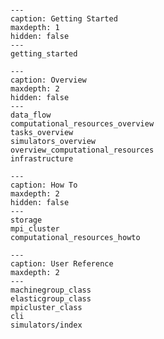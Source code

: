 
```{include} Home.md
```

```{toctree}
---
caption: Getting Started
maxdepth: 1
hidden: false
---
getting_started
```



```{toctree}
---
caption: Overview
maxdepth: 2
hidden: false
---
data_flow
computational_resources_overview
tasks_overview
simulators_overview
overview_computational_resources
infrastructure
```



```{toctree}
---
caption: How To
maxdepth: 2
hidden: false
---
storage
mpi_cluster
computational_resources_howto
```


```{toctree}
---
caption: User Reference
maxdepth: 2
---
machinegroup_class
elasticgroup_class
mpicluster_class
cli
simulators/index
```
